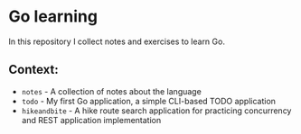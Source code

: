 # Go learning

In this repository I collect notes and exercises to learn Go.

## Context:

* `notes` - A collection of notes about the language
* `todo` - My first Go application, a simple CLI-based TODO application
* `hikeandbite` - A hike route search application for practicing concurrency and REST application implementation
